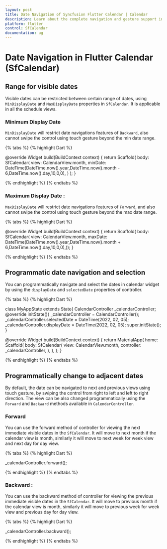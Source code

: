 ```yaml
---
layout: post
title: Date Navigation of Syncfusion Flutter Calendar | Calendar
description: Learn about the complete navigation and gesture support in Syncfusion Flutter Calendar widget
platform: flutter
control: SfCalendar
documentation: ug
---
```


# Date Navigation in Flutter Calendar (SfCalendar)

## Range for visible dates
Visible dates can be restricted between certain range of dates, using `MinDisplayDate` and `MaxDisplayDate` properties in `SfCalendar`. It is applicable in all the schedule views.

### Minimum Display Date
`MinDisplayDate` will restrict date navigations features of `Backward`,  also cannot swipe the control using touch gesture beyond the min date range.

{% tabs %}
{% highlight Dart %}

@override
Widget build(BuildContext context) {
return Scaffold(
body: SfCalendar(
view: CalendarView.month,
minDate: DateTime(DateTime.now().year,DateTime.now().month -  6,DateTime.now().day,10,0,0),
     )
  );
}

{% endhighlight %}
{% endtabs %}

### Maximum Display Date :
`MaxDisplayDate` will restrict date navigations features of `Forward`,  and also cannot swipe the control using touch gesture beyond the max date range.

{% tabs %}
{% highlight Dart %}

@override
Widget build(BuildContext context) {
return Scaffold(
body: SfCalendar(
view: CalendarView.month,
maxDate: DateTime(DateTime.now().year,DateTime.now().month +  6,DateTime.now().day,10,0,0),));
}

{% endhighlight %}
{% endtabs %}

## Programmatic date navigation and selection
You can programmatically navigate and select the dates in calendar widget by using the `displayDate` and `selectedDate` properties of controller.

{% tabs %}
{% highlight Dart %}

class MyAppState extends State<MyApp>{
CalendarController _calendarController;
@override
initState(){
_calendarController = CalendarController();
_calendarController.selectedDate = DateTime(2022, 02, 05);
_calendarController.displayDate = DateTime(2022, 02, 05);
super.initState();
}

@override
Widget build(BuildContext context) {
return MaterialApp(
home: Scaffold(
body: SfCalendar(
view: CalendarView.month,
controller: _calendarController,
            ),
        ),
    );
 }
 
{% endhighlight %}
{% endtabs %}

## Programmatically change to adjacent dates
By default, the date can be navigated to next and previous views using touch gesture, by swiping the control from right to left and left to right direction. The view can be also changed programmatically using the `Forward` and `Backward` methods available in `CalendarController`.

### Forward
You can use the forward method of controller for viewing the next immediate visible dates in the `SfCalendar`. It will move to next month if the calendar view is month, similarly it will move to next week for week view and next day for day view.

{% tabs %}
{% highlight Dart %}

_calendarController.forward();

{% endhighlight %}
{% endtabs %}

### Backward :
You can use the backward method of controller for viewing the previous immediate visible dates in the `SfCalendar`. It will move to previous month if the calendar view is month, similarly it will move to previous week for week view and previous day for day view.

{% tabs %}
{% highlight Dart %}

_calendarController.backward();

{% endhighlight %}
{% endtabs %}
